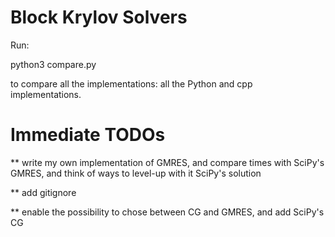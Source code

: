 # Block Krylov Solvers

Run:

python3 compare.py

to compare all the implementations: all the Python and cpp implementations.

# Immediate TODOs

  ** write my own implementation of GMRES, and compare times with SciPy's GMRES, and think of ways to level-up with it SciPy's solution

  ** add gitignore

  ** enable the possibility to chose between CG and GMRES, and add SciPy's CG
